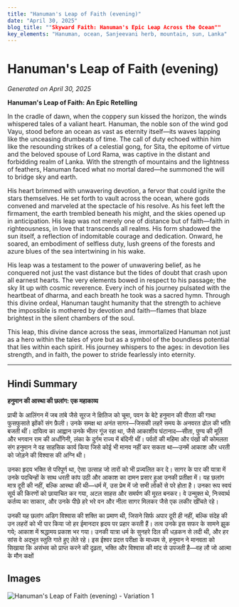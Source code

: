 ```yaml
---
title: "Hanuman's Leap of Faith (evening)"
date: "April 30, 2025"
blog_title: ""Skyward Faith: Hanuman's Epic Leap Across the Ocean""
key_elements: "Hanuman, ocean, Sanjeevani herb, mountain, sun, Lanka"
---
```


# Hanuman's Leap of Faith (evening)

*Generated on April 30, 2025*

**Hanuman's Leap of Faith: An Epic Retelling**

In the cradle of dawn, when the coppery sun kissed the horizon, the winds whispered tales of a valiant heart. Hanuman, the noble son of the wind god Vayu, stood before an ocean as vast as eternity itself—its waves lapping like the unceasing drumbeats of time. The call of duty echoed within him like the resounding strikes of a celestial gong, for Sita, the epitome of virtue and the beloved spouse of Lord Rama, was captive in the distant and forbidding realm of Lanka. With the strength of mountains and the lightness of feathers, Hanuman faced what no mortal dared—he summoned the will to bridge sky and earth.

His heart brimmed with unwavering devotion, a fervor that could ignite the stars themselves. He set forth to vault across the ocean, where gods convened and marveled at the spectacle of his resolve. As his feet left the firmament, the earth trembled beneath his might, and the skies opened up in anticipation. His leap was not merely one of distance but of faith—faith in righteousness, in love that transcends all realms. His form shadowed the sun itself, a reflection of indomitable courage and dedication. Onward, he soared, an embodiment of selfless duty, lush greens of the forests and azure blues of the sea intertwining in his wake.

His leap was a testament to the power of unwavering belief, as he conquered not just the vast distance but the tides of doubt that crash upon all earnest hearts. The very elements bowed in respect to his passage; the sky lit up with cosmic reverence. Every inch of his journey pulsated with the heartbeat of dharma, and each breath he took was a sacred hymn. Through this divine ordeal, Hanuman taught humanity that the strength to achieve the impossible is mothered by devotion and faith—flames that blaze brightest in the silent chambers of the soul.

This leap, this divine dance across the seas, immortalized Hanuman not just as a hero within the tales of yore but as a symbol of the boundless potential that lies within each spirit. His journey whispers to the ages: in devotion lies strength, and in faith, the power to stride fearlessly into eternity.

---

## Hindi Summary

**हनुमान की आस्था की छलांग: एक महाकाव्य**

प्राची के आलिंगन में जब तांबे जैसे सूरज ने क्षितिज को चूमा, पवन के बेटे हनुमान की वीरता की गाथा फुसफुसाते झोंकों संग फ़ैली। उनके समक्ष था अनंत सागर—जिसकी लहरें समय के अनवरत ढोल की भांति बजती थीं। दायित्व का आह्वान उनके भीतर गूंज रहा था, जैसे आकाशीय घंटानाद—सीता, पुण्य की मूर्ति और भगवान राम की अर्धांगिनी, लंका के दुर्गम राज्य में बंदिनी थीं। पर्वतों की महिमा और पंखों की कोमलता संग हनुमान ने वह साहसिक कार्य किया जिसे कोई भी मानव नहीं कर सकता था—उनमें आकाश और धरती को जोड़ने की विश्वास की अग्नि थी।

उनका हृदय भक्ति से परिपूर्ण था, ऐसा उत्साह जो तारों को भी प्रज्वलित कर दे। सागर के पार की यात्रा में उनके पदचिन्हों के साथ धरती कांप उठी और आकाश का दामन प्रसार हुआ उनकी प्रतीक्षा में। यह छलांग मात्र दूरी की नहीं, बल्कि आस्था की थी—धर्म में, उस प्रेम में जो सभी लोकों से परे होता है। उनका रूप स्वयं सूर्य की किरणों को छायाचित कर गया, अटल साहस और समर्पण की मूरत बनकर। वे उन्मुक्त थे, निःस्वार्थ कर्तव्य का साकार, और उनके पीछे हरे भरे वन और नीला सागर मिलकर जैसे एक लकीर खींचते रहे।

उनकी यह छलांग अडिग विश्वास की शक्ति का प्रमाण थी, जिसने सिर्फ अपार दूरी ही नहीं, बल्कि संदेह की उन लहरों को भी पार किया जो हर ईमानदार हृदय पर प्रहार करती हैं। तत्व उनके इस सफर के सामने झुक गये; आकाश में श्रद्धामय प्रकाश भर गया। उनकी यात्रा धर्म के सुनहरे दिल की धड़कन से लदी थी, और हर सांस वे अद्भुत स्तुति गाते हुए लेते रहे। इस ईश्वर प्रदत्त परीक्षा के माध्यम से, हनुमान ने मानवता को सिखाया कि असंभव को प्राप्त करने की दृढ़ता, भक्ति और विश्वास की मांद से उपजती है—वह लौ जो आत्मा के मौन कक्षों

## Images

![Hanuman's Leap of Faith (evening) - Variation 1](https://oaidalleapiprodscus.blob.core.windows.net/private/org-J70Xqapa45MPR5XAo7pBs9K6/user-t32ELGEj2UVajMpjeMSrxF1Z/img-UVX6NKw00uAoiinWtEtPnofh.png?st=2025-04-30T20%3A04%3A21Z&se=2025-04-30T22%3A04%3A21Z&sp=r&sv=2024-08-04&sr=b&rscd=inline&rsct=image/png&skoid=cc612491-d948-4d2e-9821-2683df3719f5&sktid=a48cca56-e6da-484e-a814-9c849652bcb3&skt=2025-04-29T23%3A14%3A15Z&ske=2025-04-30T23%3A14%3A15Z&sks=b&skv=2024-08-04&sig=63VcucAqNG5DEB2Uty%2BoSkSeOUR0pcp2gBA6WoBtz28%3D)
